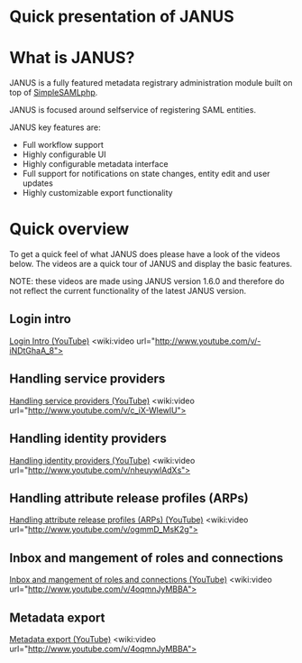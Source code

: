 # Quick presentation of JANUS

# What is JANUS?

JANUS is a fully featured metadata registrary administration module built on top of [SimpleSAMLphp](http://simplesamlphp.org/).

JANUS is focused around selfservice of registering SAML entities.

JANUS key features are:
- Full workflow support
- Highly configurable UI
- Highly configurable metadata interface
- Full support for notifications on state changes, entity edit and user updates
- Highly customizable export functionality

# Quick overview

To get a quick feel of what JANUS does please have a look of the videos below. The videos are a quick tour of JANUS and display the basic features.

NOTE: these videos are made using JANUS version 1.6.0 and therefore do not reflect the current functionality of the latest  JANUS version.

## Login intro

[Login Intro (YouTube)](http://www.youtube.com/v/-iNDtGhaA_8)
<wiki:video url="http://www.youtube.com/v/-iNDtGhaA_8">

## Handling service providers

[Handling service providers (YouTube)](http://www.youtube.com/v/c_iX-WlewlU)
<wiki:video url="http://www.youtube.com/v/c_iX-WlewlU">

## Handling identity providers

[Handling identity providers (YouTube)](http://www.youtube.com/v/nheuywlAdXs)
<wiki:video url="http://www.youtube.com/v/nheuywlAdXs">

## Handling attribute release profiles (ARPs)

[Handling attribute release profiles (ARPs) (YouTube)](http://www.youtube.com/v/ogmmD_MsK2g)
<wiki:video url="http://www.youtube.com/v/ogmmD_MsK2g">

## Inbox and mangement of roles and connections

[Inbox and mangement of roles and connections (YouTube)](http://www.youtube.com/v/4oqmnJyMBBA)
<wiki:video url="http://www.youtube.com/v/4oqmnJyMBBA">

## Metadata export

[Metadata export (YouTube)](http://www.youtube.com/v/4oqmnJyMBBA)
<wiki:video url="http://www.youtube.com/v/4oqmnJyMBBA">